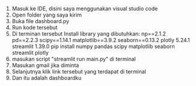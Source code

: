 1. Masuk ke IDE, disini saya menggunakan visual studio code
2. Open folder yang saya kirim
3. Buka file dashboard.py
4. Run kode tersebut
5. Di terminan tersebut Install library yang dibutuhkan:
   np==2.1.2
   pd==2.2.3
   scipy==1.14.1
   matplotlib==3.9.2
   seaborn==0.13.2
   plotly 5.24.1
   streamlit 1.39.0
   pip install numpy pandas scipy matplotlib seaborn streamlit plotly
6. masukan script "streamlit run main.py" di terminal
7. Masukan gmail jika diminta
8. Selanjutnya klik link tersebut yang terdapat di terminal
9. Dan itu adalah dashboardku

   

